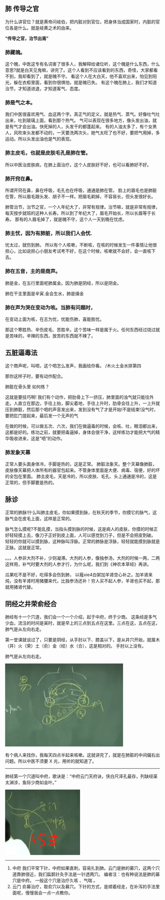 ## 肺 传导之官
为什么讲官位？就是黄帝问岐伯，把内脏对到官位，把身体当成国家时，内脏的官位各是什么。就是岐黄之术的由来。

**“传导之官，治节出焉”**

### 肺藏魄。
这个魄，中医这专有名词害了很多人，我解释给诸位听，这个魄是什么东西，什么意思?就是白天见鬼嘛，讲完了。这个人看到不应该看到的东西，奇怪，大家都看不到，我却看到了，就是魄不守。
看这个人在大白天，他不喜欢出来，怕见到阳光，躲在衣柜里面，看到你很惧怕，就是魄已失。
有这个魄在肺上，我们才知道治节，才知道进退，才知道客气、态度。

### 肺是气之本。
我们中医很喜欢用气、血这两个字。真正气的定义，就是热气、蒸气。好像吐气吐出来，吐到玻璃上面，看到那个热气。
气可以表现在很多地方，像头发出油，就是有气才会出油。快死掉的人，头发干的都蓬起来。
有的人油太多了，有个女黑人，风吹来头发都不动的，一天要洗两次头，她气太旺了也不好，要把气用掉，多运动。所以头发出油也是气的表现。

### 肺主皮毛，也就是皮肤毛孔是肺在管。
所以中医治皮肤病，在肺上面治疗。这个人皮肤好不好，也可以看肺好不好。

### 肺开窍在鼻。
所谓开窍在鼻，鼻在呼吸，毛孔也在呼吸，通通是肺在管。
脸上的眉毛也是肺脏在管，所以眉毛跟头发、胡子不一样。把眉毛剃掉，不容易长，但头发很好长。

肺管治节，治节之官，一个人年纪大了，非常有规律。治节嘛，就是非常有规律，每天按步就班的这种人长寿。所以到了年纪大了，眉毛开始长，所以长眉等于长寿。
那有的人眉毛掉了，就是魄不守，这个人一天到晚在忧虑。

### 肺主忧，因为有肺脏，所以我们人会忧.
忧太过，就伤到肺。
所以有个人咳嗽，不断咳，在咳的时候发生一件事情让他很担心，比如说担心小朋友考试考不好，在这个时候，咳嗽就不会好，会一直咳下去。

### 肺在五音，主的是商声。
肺是金，在五行里面呢肺属金。因为肺是阴经，所以是阴金。

肺在干支里面是辛寅.金会生水，肺是燥金

### 肺在声为哭在变动为咳。当肺有问题时，
在变动上面为咳，在志为忧，忧能伤肺，喜能胜忧。

那这个寒胜热、辛伤皮毛、苦胜辛。这个苦味一样是属于火。任何东西经过烧过就是苦味的，辛辣的东西，放苦的东西就不辣了。

## 五脏逼毒法
这个商声呢，叫呬，这个呬怎么发声，我画给你看。
/木火土金水排第四

那你这样子时，要有动作配合。

肺脏在骨头里 如何练？

这就是要技巧啊! 我们有个动作，把肋骨上下一挤压，肺里面的浊气就只能往外走。人直立在那边，手往上抬，脚尖着地，手往上升时，肋骨会往上升，一上升就压到肺脏，然后那个呬的声音发出来，发到没有气了才是开始!不是结束!没气时，要把肛门提起来，最后发一个无声的气

在做的时候，可以做五次、六次，我们在做逼毒的时候，会咳、吐，眼泪都出来，这都是好的。练功之前，就要把毒逼掉，身体会很干净，这样练功才能把大气的精华吸收进来，这是“呬”的动作。

### 肺发象天幕
正常人要头面身体冷，手脚是热的，这是正常。
肺脏法象天。整个天幕像肺脏，皮肤像天幕把人体所有的器官包起来。不管身体里面是大便、病毒、宿便，好的坏的全包在里面。
肺主皮毛，天是冷的，所以皮肤、毛孔、头上通通是冷的，这是正常的，但手脚要是热的。

## 脉诊
正常的肺脉!什么叫肺主皮毛，你如果摸到脉，在秋天的季节，你摸它的脉气，这脉气会在皮毛上面，这样是正常的。

脉气怎么摸呢?不能乱摸，当指头摸到脉的时候，这是病人的皮肤，你摸的时候正好轻轻摸上去，像刀子正好到皮上面，人可以感觉到刀子，但是不会把皮割破。
轻轻的你就可以摸到脉，这种脉叫浮脉。正常的肺脉是浮脉，轻轻就能摸到脉就是正脉。这就是正常。

。。。人参非大剂不补，少则凝滞。大剂的人参，像独参汤，大剂的时候一两，二两这样用，补气时要大剂的人参才行，为什么呢，我们到《神农本草经》再讲。

瓜果吃不是不好，吃得多会伤到肺，
以薤xie4白粥加羊肾空心补之。加羊肾来炖，没有羊肾时用猪腰来代，比独参汤还补！穷人买不起人参，羊肾也买不起，那就用猪肾代替。

## 阴经之井荣俞经合
肺经有十一个穴道，我们会一个一个介绍，起于中府，终于少商。
这条经是多气少血，流注的时间是寅时，就是早上的三点到五点在这里。三点在这，五点在这，肺气是从左向右走。

第一堂课就谈过了，只要是阴经，从手肘以下、膝盖以下，是从井穴开始，就属木（井）火（荣）土（俞）金（经）水（合），这是相对的。
手肘以上没有。

肺气是从左向右走。

<img src="./病气左到右.png">

有个病人来找你，我每天四点半起来咳嗽。这就讲完了，就是在肺脏的中间偏右出问题。所以中医不须要 X 光，用听的就知道了。

---

肺经第一个穴道叫中府，歌诀是：“中府云门天府诀，侠白尺泽孔最存，列缺经渠太渊涉，鱼际少商如韭叶。”

<img src="./中府云门.png">

---

1. 中府
   我们平常下针，中府如果直刺，容易扎到肺。云门是肺的募穴，这两个穴道靠肺很近，我们扁鹊针灸手法是一针透两穴。
   编者注：也有种说法是肺的募穴是中府。
   一般这个穴是治疗久咳 、气喘 。
2. 云门
   俞募治疗，取俞穴以及募穴。下针的方式，是顺着经走，在补泻的手法里面呢，慢慢我会一点一点教你。
